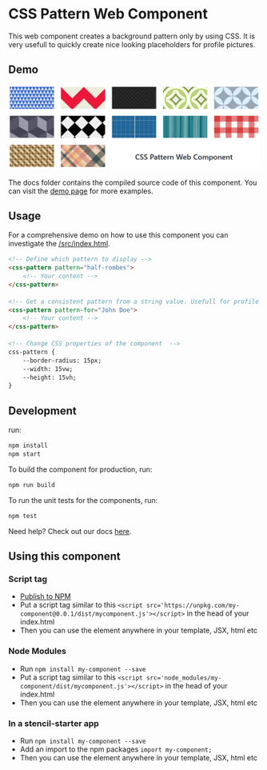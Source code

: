 # CSS Pattern Web Component

This web component creates a background pattern only by using CSS. It is very usefull to quickly create nice looking placeholders for profile pictures.

## Demo

[![Demo](./title.png)](https://jwillmer.github.io/pattern-web-component/)

The docs folder contains the compiled source code of this component. You can visit the [demo page](https://jwillmer.github.io/pattern-web-component/) for more examples.

## Usage

For a comprehensive demo on how to use this component you can investigate the [/src/index.html](/src/index.html).

```html
<!-- Define which pattern to display -->
<css-pattern pattern="half-rombes">
    <!-- Your content -->
</css-pattern>

<!-- Get a consistent pattern from a string value. Usefull for profile image placeholders. -->
<css-pattern pattern-for="John Doe">
    <!-- Your content -->
</css-pattern>

<!-- Change CSS properties of the component  -->
css-pattern {
    --border-radius: 15px;
    --width: 15vw;
    --height: 15vh;
}
```

## Development

run:

```bash
npm install
npm start
```

To build the component for production, run:

```bash
npm run build
```

To run the unit tests for the components, run:

```bash
npm test
```

Need help? Check out our docs [here](https://stenciljs.com/docs/my-first-component).


## Using this component

### Script tag

- [Publish to NPM](https://docs.npmjs.com/getting-started/publishing-npm-packages)
- Put a script tag similar to this `<script src='https://unpkg.com/my-component@0.0.1/dist/mycomponent.js'></script>` in the head of your index.html
- Then you can use the element anywhere in your template, JSX, html etc

### Node Modules
- Run `npm install my-component --save`
- Put a script tag similar to this `<script src='node_modules/my-component/dist/mycomponent.js'></script>` in the head of your index.html
- Then you can use the element anywhere in your template, JSX, html etc

### In a stencil-starter app
- Run `npm install my-component --save`
- Add an import to the npm packages `import my-component;`
- Then you can use the element anywhere in your template, JSX, html etc
